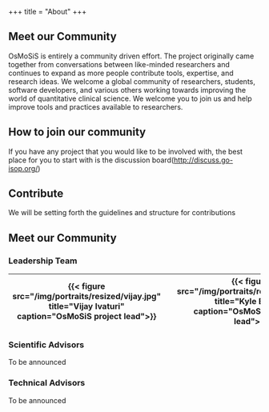 +++
title = "About"
+++

## Meet our Community

OsMoSiS is entirely a community driven effort. The project originally came together from conversations between like-minded researchers and continues to expand as more people contribute tools, expertise, and research ideas. We welcome a global community of researchers, students, software developers, and various others working towards improving the world of quantitative clinical science. We welcome you to join us and help improve tools and practices available to researchers.


## How to join our community

If you have any project that you would like to be involved with, the best place for you to start with is the discussion board(http://discuss.go-isop.org/)


## Contribute

We will be setting forth the guidelines and structure for contributions

## Meet our Community

### Leadership Team

| {{< figure src="/img/portraits/resized/vijay.jpg" title="Vijay Ivaturi" caption="OsMoSiS project lead">}} |   | {{< figure src="/img/portraits/resized/kyle.jpg" title="Kyle Baron" caption="OsMoSiS scientific lead">}} |   | {{< figure src="/img/portraits/resized/devin.png" title="Devin Pastoor" caption="OsMoSiS technical lead">}} |
|-----------------------------------------------------------------------------------------------------------|---|----------------------------------------------------------------------------------------------------------|---|-------------------------------------------------------------------------------------------------------------|


### Scientific Advisors
To be announced

### Technical Advisors
To be announced
